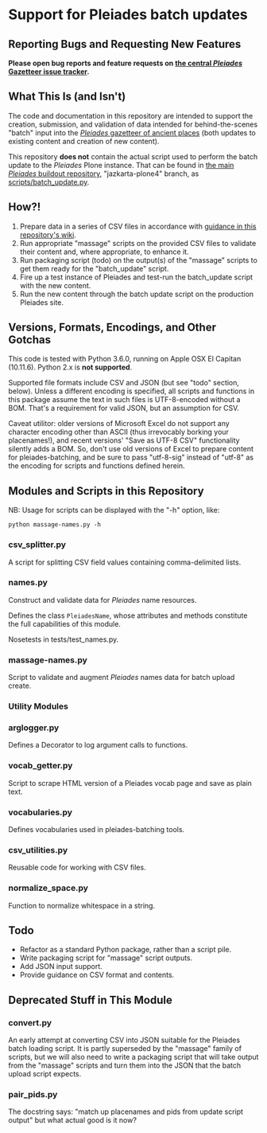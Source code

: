 # Support for Pleiades batch updates

## Reporting Bugs and Requesting New Features

**Please open bug reports and feature requests on [the central *Pleiades* Gazetteer issue tracker](https://github.com/isawnyu/pleiades-gazetteer/issues).**

## What This Is (and Isn't)

The code and documentation in this repository are intended to support the creation, submission, and validation of data intended for behind-the-scenes "batch" input into the [*Pleiades* gazetteer of ancient places](https://pleiades.stoa.org) (both updates to existing content and creation of new content). 

This repository **does not** contain the actual script used to perform the batch update to the *Pleiades* Plone instance. That can be found in [the main *Pleiades* buildout repository](https://github.com/isawnyu/pleiades3-buildout), "jazkarta-plone4" branch, as [scripts/batch_update.py](https://github.com/isawnyu/pleiades3-buildout/tree/jazkarta-plone4/scripts). 

## How?!

 1. Prepare data in a series of CSV files in accordance with [guidance in this repository's wiki](https://github.com/isawnyu/pleiades-batching/wiki/CSVFiles).
 2. Run appropriate "massage" scripts on the provided CSV files to validate their content and, where appropriate, to enhance it.
 3. Run packaging script (todo) on the output(s) of the "massage" scripts to get them ready for the "batch_update" script.
 4. Fire up a test instance of Pleiades and test-run the batch_update script with the new content.
 5. Run the new content through the batch update script on the production Pleiades site.

## Versions, Formats, Encodings, and Other Gotchas

This code is tested with Python 3.6.0, running on Apple OSX El Capitan (10.11.6). Python 2.x is **not supported**.

Supported file formats include CSV and JSON (but see "todo" section, below). Unless a different encoding is specified, all scripts and functions in this package assume the text in such files is UTF-8-encoded without a BOM. That's a requirement for valid JSON, but an assumption for CSV. 

Caveat utilitor: older versions of Microsoft Excel do not support any character encoding other than ASCII (thus irrevocably borking your placenames!), and recent versions' "Save as UTF-8 CSV" functionality silently adds a BOM. So, don't use old versions of Excel to prepare content for pleiades-batching, and be sure to pass "utf-8-sig" instead of "utf-8" as the encoding for scripts and functions defined herein.

## Modules and Scripts in this Repository

NB: Usage for scripts can be displayed with the "-h" option, like:

```
python massage-names.py -h
```

### csv_splitter.py

A script for splitting CSV field values containing comma-delimited lists.

### names.py

Construct and validate data for *Pleiades* name resources.

Defines the class ```PleiadesName```, whose attributes and methods constitute the full capabilities of this module.

Nosetests in tests/test_names.py. 

### massage-names.py

Script to validate and augment *Pleiades* names data for batch upload create.

### Utility Modules

### arglogger.py

Defines a Decorator to log argument calls to functions.

### vocab_getter.py

Script to scrape HTML version of a Pleiades vocab page and save as plain text.

### vocabularies.py

Defines vocabularies used in pleiades-batching tools.

### csv_utilities.py

Reusable code for working with CSV files.

### normalize_space.py

Function to normalize whitespace in a string.

## Todo

 - Refactor as a standard Python package, rather than a script pile.
 - Write packaging script for "massage" script outputs.
 - Add JSON input support.
 - Provide guidance on CSV format and contents.

## Deprecated Stuff in This Module

### convert.py

An early attempt at converting CSV into JSON suitable for the Pleiades batch loading script. It is partly superseded by the "massage" family of scripts, but we will also need to write a packaging script that will take output from the "massage" scripts and turn them into the JSON that the batch upload script expects.

### pair_pids.py

The docstring says: "match up placenames and pids from update script output" but what actual good is it now?



